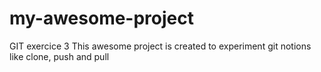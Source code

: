 # my-awesome-project
GIT exercice 3
This awesome project is created to experiment git notions like clone, push and pull
